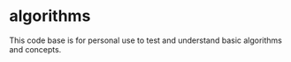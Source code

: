 # algorithms
This code base is for personal use to test and understand basic algorithms and concepts.
